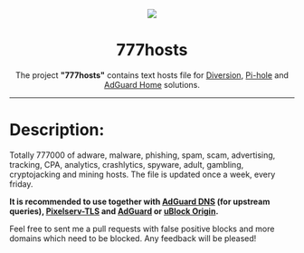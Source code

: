 <p align="center">
<img src="https://github.com/ShiZzO/777hosts/blob/master/logo.png" />
</p>

<h1 align="center">777hosts</h1>

<p align="center">The project <b>"777hosts"</b> contains text hosts file for <a href="https://diversion.ch">Diversion</a>, <a href="https://pi-hole.net">Pi-hole</a> and <a href="https://adguard.com/ru/adguard-home.html">AdGuard Home</a> solutions.</p>

***

# Description:

Totally 777000 of adware, malware, phishing, spam, scam, advertising, tracking, CPA, analytics, crashlytics, spyware, adult, gambling, cryptojacking and mining hosts. The file is updated once a week, every friday.

<b>It is recommended to use together with <a href="https://adguard.com/ru/adguard-dns/overview.html">AdGuard DNS</a> (for upstream queries), <a href="https://kazoo.ga/pixelserv-tls/">Pixelserv-TLS</a> and <a href="https://adguard.com/ru/welcome.html#products">AdGuard</a> or <a href="https://github.com/gorhill/uBlock/">uBlock Origin</a>.</b>

Feel free to sent me a pull requests with false positive blocks and more domains which need to be blocked. Any feedback will be pleased!
